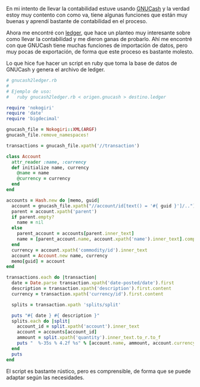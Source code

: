 ---
---

En mi intento de llevar la contabilidad estuve usando [GNUCash][] y la verdad
estoy muy contento con como va, tiene algunas funciones que están muy buenas y
aprendí bastante de contabilidad en el proceso.

Ahora me encontré con [ledger][], que hace un planteo muy interesante sobre
como llevar la contabilidad y me dieron ganas de probarlo. Ahí me encontré con
que GNUCash tiene muchas funciones de importación de datos, pero muy pocas de
exportación, de forma que este proceso es bastante molesto.

Lo que hice fue hacer un script en ruby que toma la base de datos de GNUCash y
genera el archivo de ledger.

```ruby
# gnucash2ledger.rb
#
# Ejemplo de uso:
#   ruby gnucash2ledger.rb < origen.gnucash > destino.ledger

require 'nokogiri'
require 'date'
require 'bigdecimal'

gnucash_file = Nokogiri::XML(ARGF)
gnucash_file.remove_namespaces!

transactions = gnucash_file.xpath('//transaction')

class Account
  attr_reader :name, :currency
  def initialize name, currency
    @name = name
    @currency = currency
  end
end

accounts = Hash.new do |memo, guid|
  account = gnucash_file.xpath("//account/id[text() = '#{ guid }']/..")
  parent = account.xpath('parent')
  if parent.empty?
    name = nil
  else
    parent_account = accounts[parent.inner_text]
    name = [parent_account.name, account.xpath('name').inner_text].compact.join(':')
  end
  currency = account.xpath('commodity/id').inner_text
  account = Account.new name, currency
  memo[guid] = account
end

transactions.each do |transaction|
  date = Date.parse transaction.xpath('date-posted/date').first
  description = transaction.xpath('description').first.content
  currency = transaction.xpath('currency/id').first.content

  splits = transaction.xpath 'splits/split' 

  puts "#{ date } #{ description }"
  splits.each do |split|
    account_id = split.xpath('account').inner_text
    account = accounts[account_id]
    ammount = split.xpath('quantity').inner_text.to_r.to_f
    puts "  %-35s % 4.2f %s" % [account.name, ammount, account.currency]
  end
  puts
end
```

El script es bastante rústico, pero es comprensible, de forma que se puede
adaptar según las necesidades.

 [GNUCash]: http://gnucash.org/
 [ledger]: http://ledger-cli.org/ 

